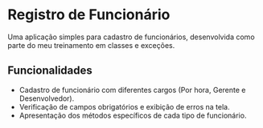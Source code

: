 # Registro de Funcionário

Uma aplicação simples para cadastro de funcionários, desenvolvida como parte do meu treinamento em classes e exceções.

## Funcionalidades

- Cadastro de funcionário com diferentes cargos (Por hora, Gerente e Desenvolvedor).
- Verificação de campos obrigatórios e exibição de erros na tela.
- Apresentação dos métodos específicos de cada tipo de funcionário.
